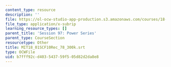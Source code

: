 ```yaml
---
content_type: resource
description: ''
file: https://ol-ocw-studio-app-production.s3.amazonaws.com/courses/18-01sc-single-variable-calculus-fall-2010/b7fff92cd403543759f505d82d2da8e8_MIT18_01SCF10Rec_78_300k.srt
file_type: application/x-subrip
learning_resource_types: []
parent_title: 'Session 97: Power Series'
parent_type: CourseSection
resourcetype: Other
title: MIT18_01SCF10Rec_78_300k.srt
type: OCWFile
uid: b7fff92c-d403-5437-59f5-05d82d2da8e8
---
```

